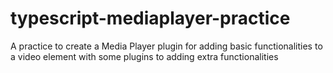 # typescript-mediaplayer-practice
A practice to create a Media Player plugin for adding basic functionalities to a video element with some plugins to adding extra functionalities 
